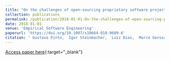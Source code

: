 ```yaml
---
title: "On the challenges of open-sourcing proprietary software projects"
collection: publications
permalink: /publication/2018-01-01-On-the-challenges-of-open-sourcing-proprietary-software-projects
date: 2018-01-01
venue: 'Empirical Software Engineering'
paperurl: 'https://doi.org/10.1007/s10664-018-9609-6'
citation: ' Gustavo Pinto,  Igor Steinmacher,  Luiz Dias,  Marco Gerosa, &quot;On the challenges of open-sourcing proprietary software projects.&quot; Empirical Software Engineering, 2018.'
---
```

[Access paper here](https://doi.org/10.1007/s10664-018-9609-6){:target="_blank"}
